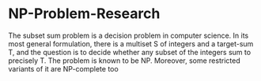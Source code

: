 # NP-Problem-Research
The subset sum problem is a decision problem in computer science. In its most general formulation, there is a multiset S of integers and a target-sum T, and the question is to decide whether any subset of the integers sum to precisely T. The problem is known to be NP. Moreover, some restricted variants of it are NP-complete too
